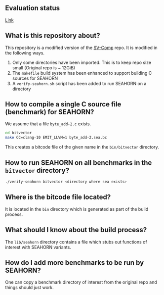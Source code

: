 ## Evaluation status
[Link](https://docs.google.com/spreadsheets/d/1xg8Sr8hcrxKQ8ERlcXY65jWpNdrWGZ1OlyihK1snw78/edit?usp=sharing)
## What is this repository about?

This repository is a modified version of the [SV-Comp](https://gitlab.com/sosy-lab/benchmarking/sv-benchmarks) repo.
It is modified in the following ways.

1. Only some directories have been imported. This is to keep repo size small (Original repo is ~ 12GiB)
2. The `makefile` build system has been enhanced to support building C sources for SEAHORN
3. A `verify-seahorn.sh` script has been added to run SEAHORN on a directory

## How to compile a single C source file (benchmark) for SEAHORN?

We assume that a file `byte_add-2.c` exists.

```sh
cd bitvector
make CC=clang-10 EMIT_LLVM=1 byte_add-2.sea.bc
```

This creates a bitcode file of the given name in the `bin/bitvector` directory.

## How to run SEAHORN on all benchmarks in the `bitvector` directory?

``` sh
./verify-seahorn bitvector <directory where sea exists>
```

## Where is the bitcode file located?

It is located in the `bin` directory which is generated as part of the build process.

## What should I know about the build process?

The `lib/seahorn` directory contains a file which stubs out functions of interest with SEAHORN variants.

## How do I add more benchmarks to be run by SEAHORN?

One can copy a benchmark directory of interest from the original repo and things should just work.
